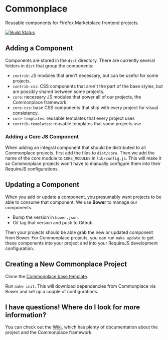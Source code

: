 # Commonplace

Reusable components for Firefox Marketplace frontend projects.

[![Build Status](https://travis-ci.org/mozilla/commonplace.png?branch=master)](https://travis-ci.org/mozilla/commonplace)

## Adding a Component

Components are stored in the ```dist``` directory. There are currently several
folders in ```dist``` that group the components:

- ```contrib```: JS modules that aren't necessary, but can be useful for some
    projects.
- ```contrib-css```: CSS components that aren't the part of the base styles,
    but are possibly shared between some projects.
- ```core```: necessary JS modules that power all of our projects, the Commonplace framework.
- ```core-css```: base CSS components that ship with every project for visual consistency.
- ```core-templates```: reusable templates that every project uses
- ```contrib-templates```: reusable templates that some projects use

### Adding a Core JS Component

When adding an integral component that should be distributed to all Commonplace
projects, first add the files to ```dist/core```. Then we add the name of the
core module to ```CORE_MODULES``` in ```lib/config.js```. This will make it
so Commonplace projects won't have to manually configure them into their
RequireJS configurations.

## Updating a Component

When you add or update a component, you presumably want projects to be able
to consume that component. We use **Bower** to manage our components.

- Bump the version in ```bower.json```.
- Git tag that version and push to Github.

Then your projects should be able grab the new or updated component from Bower.
For Commonplace projects, you can run ```make update``` to get these components
into your project and into your RequireJS development configuration.

## Creating a New Commonplace Project

Clone the
[Commonplace base template](https://github.com/mozilla/commonplace-template).

Run ```make init```. This will download dependencies from Commonplace via Bower
and set up a couple of configurations.

## I have questions! Where do I look for more information?

You can check out the
[Wiki](https://github.com/mozilla/commonplace/wiki/_pages), which has plenty of
documentation about the project and the Commonplace framework.
